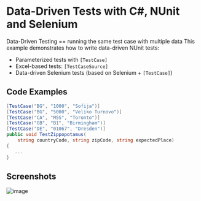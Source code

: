 # Data-Driven Tests with C#, NUnit and Selenium

Data-Driven Testing == running the same test case with multiple data 
This example demonstrates how to write data-driven NUnit tests:
 - Parameterized tests with `[TestCase]`
 - Excel-based tests: `[TestCaseSource]`
 - Data-driven Selenium tests (based on Selenium + `[TestCase]`)

## Code Examples

```cs
[TestCase("BG", "1000", "Sofija")]
[TestCase("BG", "5000", "Veliko Turnovo")]
[TestCase("CA", "M5S", "Toronto")]
[TestCase("GB", "B1", "Birmingham")]
[TestCase("DE", "01067", "Dresden")]
public void TestZippopotamus(
    string countryCode, string zipCode, string expectedPlace)
{
   ...
}
```

## Screenshots

![image](https://user-images.githubusercontent.com/1689586/107420677-d6657c00-6b21-11eb-9f43-75cb64aced9b.png)
